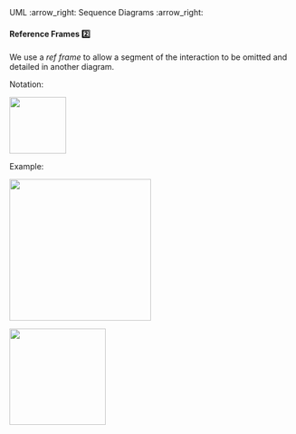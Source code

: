 <link rel="stylesheet" href="{{baseUrl}}/css/textbook.css">

<div class="website-content">

<div id="path">UML :arrow_right: Sequence Diagrams :arrow_right:</div>

<div id="title">

#### Reference Frames :two:

</div>

<div id="body">

We use a _ref frame_ to allow a segment of the interaction to be omitted and detailed in another diagram.

Notation:

<img src="{{baseUrl}}/uml/sequenceDiagrams/referenceFrames/images/notation.png" height="100" />
<p/>

<tip-box>

Example:

<img src="{{baseUrl}}/uml/sequenceDiagrams/referenceFrames/images/playerTextLogic.png" height="250" />
<p/>

<img src="{{baseUrl}}/uml/sequenceDiagrams/referenceFrames/images/textLogic.png" height="170" />
<p/>

</tip-box>

</div>

<div id="extras">
<div>

</div>
